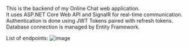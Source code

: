 This is the backend of my Online Chat web application.
<br>
It uses ASP.NET Core Web API and SignalR for real-time communication.
<br>
Authentication is done using JWT Tokens paired with refresh tokens.
<br>
Database connection is managed by Entity Framework.

List of endpoints:
![image](https://github.com/KubaD-D/OnlineChatBack/assets/104513087/aa91ae09-cf5e-4559-ac9a-1330bc1bc8e9)

